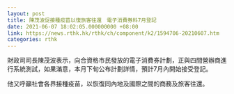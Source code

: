 ```yaml
---
layout: post
title: 陳茂波促接種疫苗以復旅客往還　電子消費券料7月登記
date: 2021-06-07 18:02:05.000000000 +08:00
link: https://news.rthk.hk/rthk/ch/component/k2/1594706-20210607.htm
categories: rthk
---
```


財政司司長陳茂波表示，向合資格巿民發放的電子消費券計劃，正與四間營辦商進行系統測試，如果滿意，本月下旬公布計劃詳情，預計7月內開始接受登記。

他又呼籲社會各界接種疫苗，以恢復同內地及國際之間的商務及旅客往還。
